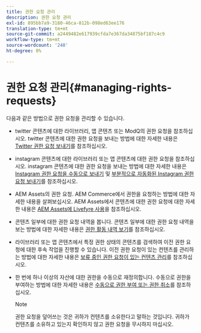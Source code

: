 ```yaml
---
title: 권한 요청 관리
description: 권한 요청 관리
exl-id: 895bb7a9-3180-46ca-812b-098ed63ee176
translation-type: tm+mt
source-git-commit: a2449482e617939cfda7e367da34875bf187c4c9
workflow-type: tm+mt
source-wordcount: '248'
ht-degree: 0%

---
```


# 권한 요청 관리{#managing-rights-requests}

다음과 같은 방법으로 권한 요청을 관리할 수 있습니다.

* twitter 콘텐츠에 대한 라이브러리, 앱 콘텐츠 또는 ModQ의 권한 요청을 참조하십시오. twitter 콘텐츠에 대한 권한 요청을 보내는 방법에 대한 자세한 내용은 [Twitter 권한 요청 보내기](../c-how-requesting-rights-works/t-send-a-rights-request-to-own-a-digital-asset.md#t_send_a_rights_request_to_own_a_digital_asset)를 참조하십시오.
* instagram 콘텐츠에 대한 라이브러리 또는 앱 콘텐츠에 대한 권한 요청을 참조하십시오. instagram 콘텐츠에 대한 권한 요청을 보내는 방법에 대한 자세한 내용은 [Instagram 권한 요청을 수동으로 보내기](../c-how-requesting-rights-works/c-send-instagram-manual-rights-request.md#c_send_instagram_manual_rights_request) 및 [부분적으로 자동화된 Instagram 권한 요청 보내기](../c-how-requesting-rights-works/c-send-an-instagram-rights-request-from-the-library.md#c_send_an_instagram_rights_request_from_the_library)를 참조하십시오.

* AEM Assets의 권한 요청. AEM Commerce에서 권한을 요청하는 방법에 대한 자세한 내용을 살펴보십시오. AEM Assets에서 콘텐츠에 대한 권한 요청에 대한 자세한 내용은 [AEM Assets에 Livefyre 사용](https://helpx.adobe.com/experience-manager/6-4/sites/administering/using/livefyre.html#UseLivefyrewithAEMAssets)을 참조하십시오.
* 콘텐츠 일부에 대한 권한 요청 내역을 봅니다. 콘텐츠 일부에 대한 권한 요청 내역을 보는 방법에 대한 자세한 내용은 [권한 활동 내역 보기](../c-how-requesting-rights-works/c-view-rights-activity-history.md#c_view_rights_activity_history)를 참조하십시오.
* 라이브러리 또는 앱 콘텐츠에서 특정 권한 상태의 콘텐츠를 검색하여 이전 권한 요청에 대한 후속 작업을 진행할 수 있습니다. 이전 권한 요청이 있는 컨텐츠를 관리하는 방법에 대한 자세한 내용은 [보류 중인 권한 요청이 있는 컨텐츠 관리](../c-how-requesting-rights-works/t-manage-content-with-pending-rights-request.md#t_manage_content_with_pending_rights_request)를 참조하십시오.
* 한 번에 하나 이상의 자산에 대한 권한을 수동으로 재정의합니다. 수동으로 권한을 부여하는 방법에 대한 자세한 내용은 [수동으로 권한 부여 또는 권한 취소](../c-how-requesting-rights-works/t-manually-grant-the-rights-for-one-or-more-assets.md#t_manually_grant_the_rights_for_one_or_more_assets)를 참조하십시오.

   >[!NOTE]
   >
   >권한 요청을 덮어쓰는 것은 귀하가 컨텐츠를 소유한다고 말하는 것입니다. 귀하가 컨텐츠를 소유하고 있는지 확인하지 않고 권한 요청을 무시하지 마십시오.
